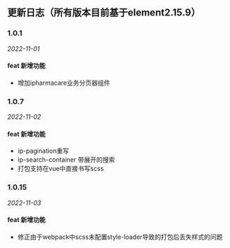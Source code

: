 ## 更新日志（所有版本目前基于element2.15.9）

### 1.0.1

*2022-11-01*

#### feat 新增功能
- 增加ipharmacare业务分页器组件

### 1.0.7

*2022-11-02*

#### feat 新增功能
- ip-pagination重写
- ip-search-container 带展开的搜索
- 打包支持在vue中直接书写scss

### 1.0.15

*2022-11-03*

#### feat 新增功能
- 修正由于webpack中scss未配置style-loader导致的打包后丢失样式的问题